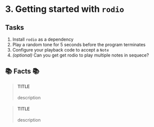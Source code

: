 # 3. Getting started with `rodio`

## Tasks
1. Install `rodio` as a dependency
2. Play a random tone for 5 seconds before the program terminates
3. Configure your playback code to accept a `Note`
4. _(optional)_ Can you get get rodio to play multiple notes in sequece?



## 📚 Facts 📚
> #### TITLE
> description

> #### TITLE
> description